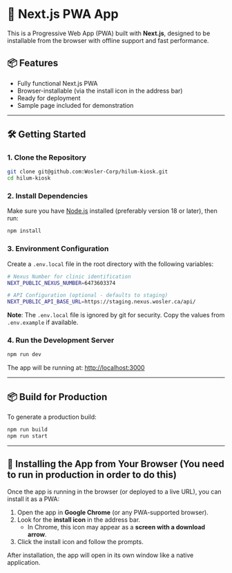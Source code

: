 # 🚀 Next.js PWA App

This is a Progressive Web App (PWA) built with **Next.js**, designed to be installable from the browser with offline support and fast performance.

## 📦 Features

- Fully functional Next.js PWA
- Browser-installable (via the install icon in the address bar)
- Ready for deployment
- Sample page included for demonstration

---

## 🛠️ Getting Started

### 1. Clone the Repository

```bash
git clone git@github.com:Wosler-Corp/hilum-kiosk.git
cd hilum-kiosk
```

### 2. Install Dependencies

Make sure you have [Node.js](https://nodejs.org/) installed (preferably version 18 or later), then run:

```bash
npm install
```

### 3. Environment Configuration

Create a `.env.local` file in the root directory with the following variables:

```bash
# Nexus Number for clinic identification
NEXT_PUBLIC_NEXUS_NUMBER=6473603374

# API Configuration (optional - defaults to staging)
NEXT_PUBLIC_API_BASE_URL=https://staging.nexus.wosler.ca/api/
```

**Note**: The `.env.local` file is ignored by git for security. Copy the values from `.env.example` if available.

### 4. Run the Development Server

```bash
npm run dev
```

The app will be running at: [http://localhost:3000](http://localhost:3000)

---

## 📦 Build for Production

To generate a production build:

```bash
npm run build
npm run start
```

---

## 📲 Installing the App from Your Browser (You need to run in production in order to do this)

Once the app is running in the browser (or deployed to a live URL), you can install it as a PWA:

1. Open the app in **Google Chrome** (or any PWA-supported browser).
2. Look for the **install icon** in the address bar.  
   - In Chrome, this icon may appear as a **screen with a download arrow**.
3. Click the install icon and follow the prompts.

After installation, the app will open in its own window like a native application.

